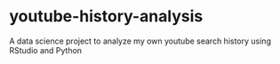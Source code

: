 # youtube-history-analysis
A data science project to analyze my own youtube search history using RStudio and Python
